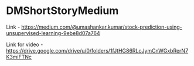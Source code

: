 # DMShortStoryMedium

Link - https://medium.com/@umashankar.kumar/stock-prediction-using-unsupervised-learning-9ebe8d07a764

Link for video - https://drive.google.com/drive/u/0/folders/1fJtHG86RLcJymCnWGxbRerN7K3miFTNc

